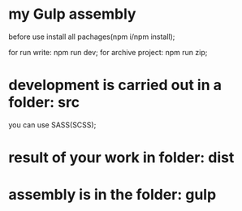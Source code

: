 # my Gulp assembly

before use install all pachages(npm i/npm install);

for run write: npm run dev;
for archive project: npm run zip;

# development is carried out in a folder: src

you can use SASS(SCSS);

# result of your work in folder: dist

# assembly is in the folder: gulp
